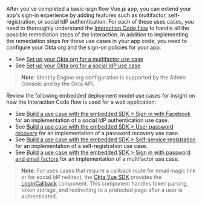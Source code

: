 After you've completed a basic-sign flow Vue.js app, you can extend your app's sign-in experience by adding features such as multifactor, self-registration, or social IdP authentication. For each of these uses cases, you need to thoroughly understand the [Interaction Code flow](/docs/guides/implement-grant-type/interactioncode/main/#interaction-code-flow) to handle all the possible remediation steps of the interaction. In addition to implementing the remediation steps for these use cases in your app code, you need to configure your Okta org and the sign-on policies for your app.

* See [Set up your Okta org for a multifactor use case](/docs/guides/oie-embedded-common-org-setup/nodejs/main/#set-up-your-okta-org-for-a-multifactor-use-case)
* See [Set up your Okta org for a social IdP use case](/docs/guides/oie-embedded-common-org-setup/nodejs/main/#set-up-your-okta-org-for-a-social-idp-use-case)

> **Note**: Identity Engine org configuration is supported by the Admin Console and by the Okta API.

Review the following embedded deployment model use cases for insight on how the Interaction Code flow is used for a web application:

* See [Build a use case with the embedded SDK > Sign in with Facebook](/docs/guides/oie-embedded-sdk-use-case-sign-in-soc-idp/) for an implementation of a social IdP authentication use case.
* See [Build a use case with the embedded SDK > User password recovery](/docs/guides/oie-embedded-sdk-use-case-pwd-recovery-mfa/) for an implementation of a password recovery use case.
* See [Build a use case with the embedded SDK > Self-service registration](/docs/guides/oie-embedded-sdk-use-case-self-reg/) for an implementation of a self-registration use case.
* See [Build a use case with the embedded SDK > Sign in with password and email factors](/docs/guides/oie-embedded-sdk-use-case-sign-in-pwd-email/) for an implementation of a multifactor use case.

> **Note**: For uses cases that require a callback route for email magic link or for social IdP redirect, the [Okta Vue SDK](https://github.com/okta/okta-vue) provides the [LoginCallback](https://github.com/okta/okta-vue#use-the-logincallback-component) component. This component handles token parsing, token storage, and redirecting to a protected page after a user is authenticated.
